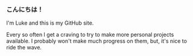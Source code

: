 ### こんにちは！

I'm Luke and this is my GitHub site.

Every so often I get a craving to try to make more personal projects available. I probably won't make much progress on them, but, it's nice to ride the wave.